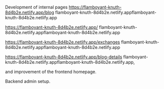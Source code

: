 Development of internal pages https://flamboyant-knuth-8d4b2e.netlify.app/blog
flamboyant-knuth-8d4b2e.netlify.appflamboyant-knuth-8d4b2e.netlify.app


https://flamboyant-knuth-8d4b2e.netlify.app/
flamboyant-knuth-8d4b2e.netlify.appflamboyant-knuth-8d4b2e.netlify.app

https://flamboyant-knuth-8d4b2e.netlify.app/exchanges
flamboyant-knuth-8d4b2e.netlify.appflamboyant-knuth-8d4b2e.netlify.app

https://flamboyant-knuth-8d4b2e.netlify.app/blog-details
flamboyant-knuth-8d4b2e.netlify.appflamboyant-knuth-8d4b2e.netlify.app, 

and improvement of the frontend homepage.

Backend admin setup.

